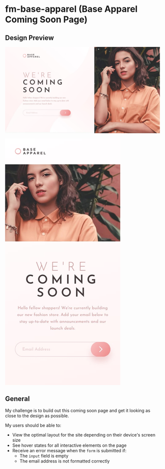 # fm-base-apparel (Base Apparel Coming Soon Page)

## Design Preview

![Desktop Design](./design/desktop-design.jpg)

![Mobile Design](./design/mobile-design.jpg)

## General

My challenge is to build out this coming soon page and get it looking as close to the design as possible.

My users should be able to:

- View the optimal layout for the site depending on their device's screen size
- See hover states for all interactive elements on the page
- Receive an error message when the `form` is submitted if:
  - The `input` field is empty
  - The email address is not formatted correctly